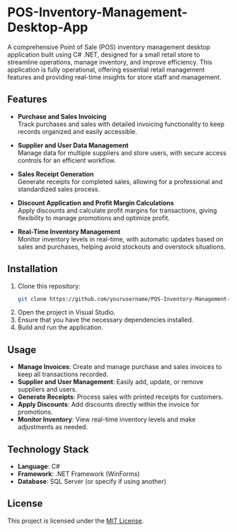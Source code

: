 # POS-Inventory-Management-Desktop-App

A comprehensive Point of Sale (POS) inventory management desktop application built using C# .NET, designed for a small retail store to streamline operations, manage inventory, and improve efficiency. This application is fully operational, offering essential retail management features and providing real-time insights for store staff and management.

## Features

- **Purchase and Sales Invoicing**  
  Track purchases and sales with detailed invoicing functionality to keep records organized and easily accessible.

- **Supplier and User Data Management**  
  Manage data for multiple suppliers and store users, with secure access controls for an efficient workflow.

- **Sales Receipt Generation**  
  Generate receipts for completed sales, allowing for a professional and standardized sales process.

- **Discount Application and Profit Margin Calculations**  
  Apply discounts and calculate profit margins for transactions, giving flexibility to manage promotions and optimize profit.

- **Real-Time Inventory Management**  
  Monitor inventory levels in real-time, with automatic updates based on sales and purchases, helping avoid stockouts and overstock situations.

## Installation

1. Clone this repository:
    ```bash
    git clone https://github.com/yourusername/POS-Inventory-Management-System.git
    ```
2. Open the project in Visual Studio.
3. Ensure that you have the necessary dependencies installed.
4. Build and run the application.

## Usage

- **Manage Invoices**: Create and manage purchase and sales invoices to keep all transactions recorded.
- **Supplier and User Management**: Easily add, update, or remove suppliers and users.
- **Generate Receipts**: Process sales with printed receipts for customers.
- **Apply Discounts**: Add discounts directly within the invoice for promotions.
- **Monitor Inventory**: View real-time inventory levels and make adjustments as needed.

## Technology Stack

- **Language**: C#
- **Framework**: .NET Framework (WinForms)
- **Database**: SQL Server (or specify if using another)

## License

This project is licensed under the [MIT License](LICENSE).
